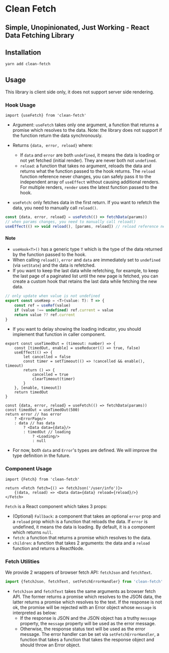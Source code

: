 # Clean Fetch

## Simple, Unopinionated, Just Working - React Data Fetching Library

## Installation

```bash
yarn add clean-fetch
```

## Usage
This library is client side only, it does not support server side rendering.

### Hook Usage
```tsx
import {useFetch} from 'clean-fetch'
```

- Argument: `useFetch` takes only one argument, a function that returns a promise which resolves to the data. Note: the library does not support if the function return the data synchronously.
- Returns `{data, error, reload}` where:
	- If `data` and `error` are both `undefined`, it means the data is loading or not yet fetched (initial render).
  They are never both not `undefined`.
	- `reload`: a function that takes no argument, reloads the data and returns what the function passed to the hook returns.
The `reload` function reference never changes, you can safely pass it to the independent array of `useEffect` without causing additional renders.
For multiple renders, `render` uses the latest function passed to the hook.

- `useFetch`: only fetches data in the first return. If you want to refetch the data, you need to manually call `reload()`.
```typescript
const {data, error, reload} = useFetch(() => fetchData(params))
// when params changes, you need to manually call reload()
useEffect(() => void reload(), [params, reload]) // reload reference never changes
```

#### Note
- `useHook<T>()` has a generic type `T` which is the type of the data returned by the function passed to the hook.
- When calling `reload()`, `error` and `data` are immediately set to `undefined` (via `setState`) and the data is refetched.
- If you want to keep the last data while refetching, for example, to keep the last page of a paginated list until the new page is fetched, you can create a custom hook that retains the last data while fetching the new data.
```typescript
// only update when value is not undefined
export const useKeep = <T>(value: T): T => {
	const ref = useRef(value)
	if (value !== undefined) ref.current = value
	return value ?? ref.current
}
```
- If you want to delay showing the loading indicator, you should implement that function in caller component.
```tsx
export const useTimedOut = (timeout: number) => {
	const [timedOut, enable] = useReducer(() => true, false)
	useEffect(() => {
		let cancelled = false
		const timer = setTimeout(() => !cancelled && enable(), timeout)
		return () => {
			cancelled = true
			clearTimeout(timer)
		}
	}, [enable, timeout])
	return timedOut
}

const {data, error, reload} = useFetch(() => fetchData(params))
const timedOut = useTimedOut(500)
return error // has error
	? <ErrorPage/>
	: data // has data
		? <Data data={data}/>
		: timedOut // loading
			? <Loading/>
			: null
```
- For now, both `data` and `Error`'s types are defined. We will improve the type definition in the future.

### Component Usage
```tsx
import {Fetch} from 'clean-fetch'

return <Fetch fetch={() => fetchJson('/user/info')}>
	{(data, reload) => <Data data={data} reload={reload}/>}
</Fetch>
```
`Fetch` is a React component which takes 3 props:
- (Optional) `Fallback`: a component that takes an optional `error` prop and a `reload` prop which is a function that reloads the data.
If `error` is undefined, it means the data is loading.
By default, it is a component which returns `null`.
- `fetch`: a function that returns a promise which resolves to the data.
- `children`: a function that takes 2 arguments: the data and a `reload` function and returns a ReactNode.

### Fetch Utilities
We provide 2 wrappers of browser fetch API: `fetchJson` and `fetchText`.
```typescript
import {fetchJson, fetchText, setFetchErrorHandler} from 'clean-fetch'
```

- `fetchJson` and `fetchText` takes the same arguments as browser fetch API.
The former returns a promise which resolves to the JSON data, the latter returns a promise which resolves to the text.
If the response is not ok, the promise will be rejected with an Error object whose `message` is interpreted as below:
  - If the response is JSON and the JSON object has a truthy `message` property, the `message` property will be used as the error message.
  - Otherwise, the response status text will be used as the error message.
The error handler can be set via `setFetchErrorHandler`, a function that takes a function that takes the response object and should throw an Error object.
